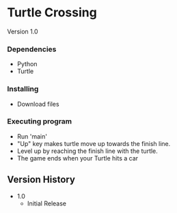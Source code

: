 # Turtle Crossing
Version 1.0

### Dependencies
* Python
* Turtle

### Installing

* Download files


### Executing program

* Run 'main'
* "Up" key makes turtle move up towards the finish line.
* Level up by reaching the finish line with the turtle.
* The game ends when your Turtle hits a car

## Version History

* 1.0
    * Initial Release
